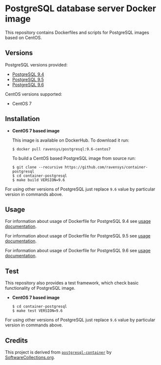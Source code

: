 PostgreSQL database server Docker image
=======================================

This repository contains Dockerfiles and scripts for PostgreSQL images based on CentOS.


Versions
--------

PostgreSQL versions provided:

* [PostgreSQL 9.4](9.4)
* [PostgreSQL 9.5](9.5)
* [PostgreSQL 9.6](9.6)

CentOS versions supported:

* CentOS 7


Installation
------------

* **CentOS 7 based image**

    This image is available on DockerHub. To download it run:
    
    ```
    $ docker pull ravensys/postgresql:9.6-centos7
    ```

    To build a CentOS based PostgreSQL image from source run:
    
    ```
    $ git clone --recursive https://github.com/ravensys/container-postgresql
    $ cd container-postgresql
    $ make build VERSION=9.6
    ```

For using other versions of PostgreSQL just replace `9.6` value by particular version in commands above.


Usage
-----

For information about usage of Dockerfile for PostgreSQL 9.4 see [usage documentation](9.4).

For information about usage of Dockerfile for PostgreSQL 9.5 see [usage documentation](9.5).

For information about usage of Dockerfile for PostgreSQL 9.6 see [usage documentation](9.6).


Test
----

This repository also provides a test framework, which check basic functionality of PostgreSQL image.

* **CentOS 7 based image**

    ```
    $ cd container-postgresql
    $ make test VERSION=9.6
    ```
    
For using other versions of PostgreSQL just replace `9.6` value by particular version in commands above.


Credits
-------

This project is derived from [`postgresql-container`](https://github.com/sclorg/postgresql-container) by 
[SoftwareCollections.org](https://www.softwarecollections.org).
